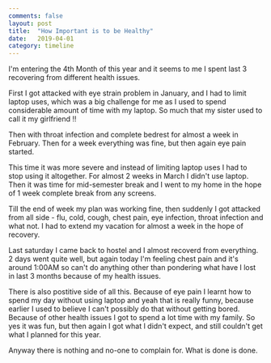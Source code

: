 ```yaml
---
comments: false
layout: post
title:  "How Important is to be Healthy"
date:   2019-04-01
category: timeline
---
```


I'm entering the 4th Month of this year and it seems to me I spent last 3 recovering from different health issues. 

First I got attacked with eye strain problem in January, and I had to limit laptop uses, which was a big challenge for me as I used to spend considerable amount of time with my laptop. So much that my sister used to call it my girlfriend !! 

Then with throat infection and complete bedrest for almost a week in February. Then for a week everything was fine, but then again eye pain started.

This time it was more severe and instead of limiting laptop uses I had to stop using it altogether. For almost 2 weeks in March I didn't use laptop. Then it was time for mid-semester break and I went to my home in the hope of 1 week complete break from any screens. 

Till the end of week my plan was working fine, then suddenly I got attacked from all side - flu, cold, cough, chest pain, eye infection, throat infection and what not. I had to extend my vacation for almost a week in the hope of recovery.

Last saturday I came back to hostel and I almost recoverd from everything. 2 days went quite well, but again today I'm feeling chest pain and it's around 1:00AM so can't do anything other than pondering what have I lost in last 3 months because of my health issues.

There is also postitive side of all this. Because of eye pain I learnt how to spend my day without using laptop and yeah that is really funny, because earlier I used to believe I can't possibly do that without getting bored. Because of other health issues I got to spend a lot time with my family. So yes it was fun, but then again I got what I didn't expect, and still couldn't get what I planned for this year. 

Anyway there is nothing and no-one to complain for. What is done is done.